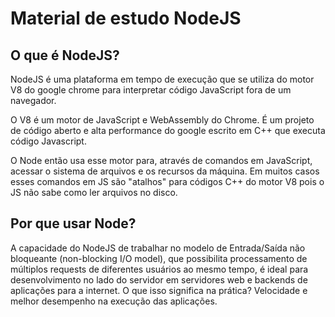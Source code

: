 # Material de estudo NodeJS

## O que é NodeJS?

NodeJS é uma plataforma em tempo de execução que se utiliza do motor V8 do google chrome para interpretar código JavaScript fora de um navegador.

O V8 é um motor de JavaScript e WebAssembly do Chrome. É um projeto de código aberto e alta performance do google escrito em C++ que executa código Javascript.

O Node então usa esse motor para, através de comandos em JavaScript, acessar o sistema de arquivos e os recursos da máquina. Em muitos casos esses comandos em JS são "atalhos" para códigos C++ do motor V8 pois o JS não sabe como ler arquivos no disco.

## Por que usar Node?

A capacidade do NodeJS de trabalhar no modelo de Entrada/Saída não bloqueante (non-blocking I/O model), que possibilita processamento de múltiplos requests de diferentes usuários ao mesmo tempo, é ideal para desenvolvimento no lado do servidor em servidores web e backends de aplicações para a internet. O que isso significa na prática? Velocidade e melhor desempenho na execução das aplicações.
